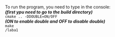 To run the program, you need to type in the console:  
***(first ypu need to go to the build directory)***  
```cmake .. -DDOUBLE=ON/OFF```  
***(ON to enable double and OFF to disable double)***  
```make```  
```/laba1```